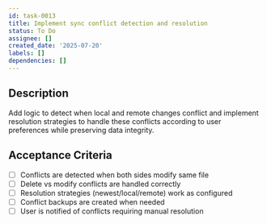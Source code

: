 ```yaml
---
id: task-0013
title: Implement sync conflict detection and resolution
status: To Do
assignee: []
created_date: '2025-07-20'
labels: []
dependencies: []
---
```


## Description

Add logic to detect when local and remote changes conflict and implement resolution strategies to handle these conflicts according to user preferences while preserving data integrity.

## Acceptance Criteria

- [ ] Conflicts are detected when both sides modify same file
- [ ] Delete vs modify conflicts are handled correctly
- [ ] Resolution strategies (newest/local/remote) work as configured
- [ ] Conflict backups are created when needed
- [ ] User is notified of conflicts requiring manual resolution
